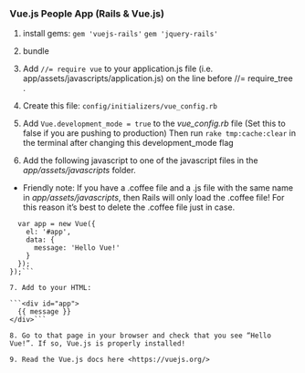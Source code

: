 ### Vue.js People App (Rails & Vue.js)

1. install gems:
```gem 'vuejs-rails'```
```gem 'jquery-rails'```

2. bundle

3. Add ```//= require vue``` to your application.js file (i.e. app/assets/javascripts/application.js) on the line before //= require_tree .

4. Create this file: 
```config/initializers/vue_config.rb```

5. Add ```Vue.development_mode = true``` to the *vue_config.rb* file
(Set this to false if you are pushing to production) Then run ```rake tmp:cache:clear``` in the terminal after changing this development_mode flag

6. Add the following javascript to one of the javascript files in the *app/assets/javascripts* folder.

* Friendly note: If you have a .coffee file and a .js file with the same name in *app/assets/javascripts*, then Rails will only load the .coffee file!  For this reason it’s best to delete the .coffee file just in case.

```document.addEventListener("DOMContentLoaded", function(event) { 
  var app = new Vue({
    el: '#app',
    data: {
      message: 'Hello Vue!'
    }
  });
});```

7. Add to your HTML:

```<div id="app">
  {{ message }}
</div>```

8. Go to that page in your browser and check that you see “Hello Vue!”. If so, Vue.js is properly installed!

9. Read the Vue.js docs here <https://vuejs.org/>
